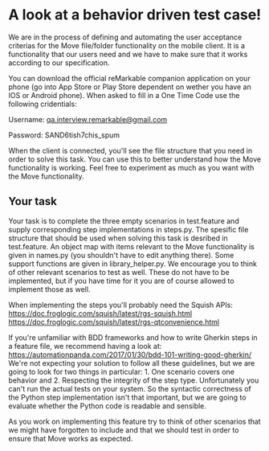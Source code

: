 A look at a behavior driven test case!
===

We are in the process of defining and automating the user acceptance criterias for the Move file/folder functionality on the mobile client. It is a functionality that our users need and we have to make sure that it works according to our specification.

You can download the official reMarkable companion application on your phone (go into App Store or Play Store dependent on wether you have an IOS or Android phone). When asked to fill in a One Time Code use the following cridentials:

Username: qa.interview.remarkable@gmail.com

Password: SAND6tish7chis_spum

When the client is connected, you'll see the file structure that you need in order to solve this task. You can use this to better understand how the Move functionality is working. Feel free to experiment as much as you want with the Move functionality.

Your task
---

Your task is to complete the three empty scenarios in test.feature and supply corresponding step implementations in steps.py. The spesific file structure that should be used when solving this task is desribed in test.feature. An object map with items relevant to the Move functionality is given in names.py (you shouldn't have to edit anything there). Some support functions are given in library_helper.py. We encourage you to think of other relevant scenarios to test as well. These do not have to be implemented, but if you have time for it you are of course allowed to implement those as well.

When implementing the steps you'll probably need the Squish APIs:
https://doc.froglogic.com/squish/latest/rgs-squish.html
https://doc.froglogic.com/squish/latest/rgs-qtconvenience.html

If you're unfamiliar with BDD frameworks and how to write Gherkin steps in a feature file, we recommend having a look at: https://automationpanda.com/2017/01/30/bdd-101-writing-good-gherkin/ We're not expecting your solution to follow all these guidelines, but we are going to look for two things in particular: 1. One scenario covers one behavior and 2. Respecting the integrity of the step type.
Unfortunately you can't run the actual tests on your system. So the syntactic correctness of the Python step implementation isn't that important, but we are going to evaluate whether the Python code is readable and sensible.

As you work on implementing this feature try to think of other scenarios that we might have forgotten to include and that we should test in order to ensure that Move works as expected.
